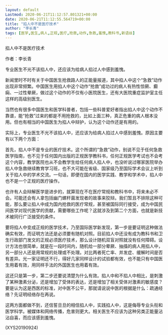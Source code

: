 ```yaml
---
layout: default
Lastmod: 2020-06-21T11:12:57.801321+00:00
date: 2020-06-21T11:12:55.564719+00:00
title: "掐人中不是医疗技术"
author: "李长青"
tags: [医学,医生,病人,正规,医疗,抢救,动作,急救,羞愧,教科书,新语丝]
---
```


掐人中不是医疗技术

作者：李长青

专业医生不光不该掐人中，还应该为给病人掐过人中感到羞愧。

新闻里时不时有关于中国医生抢救路人的正能量报道，其中掐人中这个“急救”动作出现非常频繁。中国医生用掐人中这个动作“抢救”成功过的病人有热性惊厥、癫痫、一过性晕厥，做过这个动作的不仅有小医院医生，还有大医院重症监护室主任这样的高级别医生。

当然也有很多中国医生和医学科普者，包括一些科普爱好者指出掐人中这个动作不靠谱，能“抢救”过来的都是不用抢救的，比如上面三种，真正危重的病人根本没用。但也有相当的中国医生为掐人中辩护，认为这个动作还是有用的。

实际上，专业医生不光不该掐人中，还应该为给病人掐过人中感到羞愧。原因主要有以下两个方面：

首先，掐人中不是专业的医疗技术。这个所谓的“急救”动作，别说不见于任何急救医学指南，也不见于任何国内出版的正规医学教科书，任何正规医学考试也不会考这个内容，教学医院也从不会教学生给任何病人掐人中，也没听说过哪家医院举办掐人中急救继续教育学习班，也不大可能在省级、国家级乃至国际学术会议上听到关于掐人中的学术交流。一句话，即便在国内的医学实践、教学和学术中，掐人中也不是一个正规的医疗操作。

也许有人会辩解医学是进步的，就算现在不在医疗常规和教科书中，将来未必不会。可能还会有人拿包括幽门螺杆菌发现者的故事来狡辩。我们暂且不排除这种可能，那么要让掐人中成为国内抢救的医疗常规，甚至被国际同行接受，成为中国民间医学对现代医学的贡献，需要哪些工作呢？这就涉及到第二个方面，也就是新技术被同行广泛接受的条件。

要将掐人中变成正规的医学技术，乃至国际医学新发现，第一步是要证明这种做法确实有效，而证明方法还是必须要有随机对照。目前掐人中还没有成为教科书和卫生行政部门发文的正规必须医疗技术，那么设计随机双盲对照就没有任何障碍。设计方法也很简单，就是在一段时间内，随机给一部分晕厥、抽搐的病人用掐人中，另一部分人还是用常规的处理或不处理。对比两者死亡率、并发症、缓解时间是否有差异。光一家证明还不行，得好几家同样设计的试验都有效，也不能只有中国医生用着有效，用同样手法的外国医生也用着有效。

这还只是第一步，第二步还要说清楚为什么有效。掐人中和不掐人中相比，是刺激了某种激素分泌，还是增加了受体的表达，还是增加了相关受体对激素的敏感度？要是认为这是西医的标准，对中医不公平，那就请说说中医的根据是什么：疏通经络？先证明经络存在再说。

这两方面都做不到，还信誓旦旦的相信掐人中，实践掐人中，这是侮辱专业头衔和医学科学。被媒体和网络传播，危害则更大。相关医生不应该为这种另类正能量沾沾自喜，而应该感到羞愧。

(XYS20190924)

